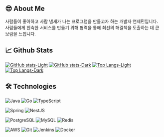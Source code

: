 ## 😎 About Me
사람들이 좋아하고 사람 냄새가 나는 프로그램을 만들고자 하는 개발자 연제민입니다.<br>
사람들에게 친숙한 서비스를 만들기 위해 협력을 통해 최선의 해결책을 도출하는 데 큰 보람을 느낍니다.

## :chart_with_upwards_trend: Github Stats
[![GitHub stats-Light](https://github-readme-stats-delta-two-89.vercel.app/api?username=yjm07&hide=stars&include_all_commits=true&count_private=true&show_icons=true&hide_border=true&theme=default#gh-light-mode-only)](https://github.com/yjm07/github-readme-stats#gh-light-mode-only)
[![GitHub stats-Dark](https://github-readme-stats-delta-two-89.vercel.app/api?username=yjm07&hide=stars&include_all_commits=true&count_private=true&show_icons=true&hide_border=true&theme=dark#gh-dark-mode-only)](https://github.com/yjm07/github-readme-stats#gh-dark-mode-only)
[![Top Langs-Light](https://github-readme-stats-delta-two-89.vercel.app/api/top-langs/?username=yjm07&hide=html,scss,css&layout=compact&hide_border=true&theme=default)](https://github.com/yjm07/github-readme-stats#gh-light-mode-only)
[![Top Langs-Dark](https://github-readme-stats-delta-two-89.vercel.app/api/top-langs/?username=yjm07&hide=html,scss,css&layout=compact&hide_border=true&theme=dark)](https://github.com/yjm07/github-readme-stats#gh-dark-mode-only)

## :hammer_and_wrench: Technologies
![Java](https://img.shields.io/badge/Java-ED8B00?style=for-the-badge&logo=openjdk&logoColor=white)
![Go](https://img.shields.io/badge/Go-00ADD8?style=for-the-badge&logo=go&logoColor=white)
![TypeScript](https://img.shields.io/badge/TypeScript-007ACC?style=for-the-badge&logo=typescript&logoColor=white)

![Spring](https://img.shields.io/badge/Spring-6DB33F?style=for-the-badge&logo=spring&logoColor=white)
![NestJS](https://img.shields.io/badge/nestjs-%23E0234E.svg?style=for-the-badge&logo=nestjs&logoColor=white)

![PostgreSQL](https://img.shields.io/badge/PostgreSQL-316192?style=for-the-badge&logo=postgresql&logoColor=white)
![MySQL](https://img.shields.io/badge/MySQL-00000F?style=for-the-badge&logo=mysql&logoColor=white)
![Redis](https://img.shields.io/badge/redis-%23DD0031.svg?&style=for-the-badge&logo=redis&logoColor=white)

![AWS](https://img.shields.io/badge/Amazon_AWS-FF9900?style=for-the-badge&logo=amazonaws&logoColor=white)
![Git](https://img.shields.io/badge/GIT-E44C30?style=for-the-badge&logo=git&logoColor=white)
![Jenkins](https://img.shields.io/badge/Jenkins-D24939?style=for-the-badge&logo=Jenkins&logoColor=white)
![Docker](https://img.shields.io/badge/docker-%230db7ed.svg?style=for-the-badge&logo=docker&logoColor=white)

<!--
**yjm07/yjm07** is a ✨ _special_ ✨ repository because its `README.md` (this file) appears on your GitHub profile.

Here are some ideas to get you started:

- 🔭 I’m currently working on ...
- 🌱 I’m currently learning ...
- 👯 I’m looking to collaborate on ...
- 🤔 I’m looking for help with ...
- 💬 Ask me about ...
- 📫 How to reach me: ...
- 😄 Pronouns: ...
- ⚡ Fun fact: ...
-->
